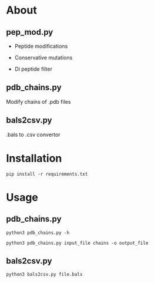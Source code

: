 # About

## pep_mod.py

- Peptide modifications

- Conservative mutations
- Di peptide filter

## pdb_chains.py

Modify chains of .pdb files

## bals2csv.py

.bals to .csv convertor

# Installation

```shell
pip install -r requirements.txt
```

# Usage

## pdb_chains.py

```shell
python3 pdb_chains.py -h
```

```shell
python3 pdb_chains.py input_file chains -o output_file
```

## bals2csv.py

```shell
python3 bals2csv.py file.bals
```

